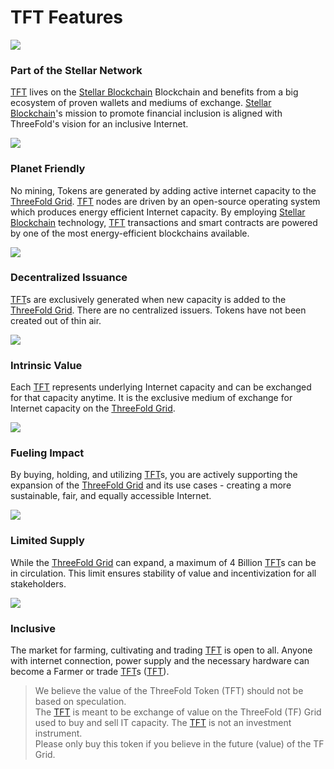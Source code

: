 # TFT Features

![](threefold__partofstellar.png  )

### Part of the Stellar Network

[TFT](threefold__threefold_token) lives on the [Stellar Blockchain](threefold__stellar_blockchain) Blockchain and benefits from a big ecosystem of proven wallets and mediums of exchange. [Stellar Blockchain](threefold__stellar_blockchain)'s mission to promote financial inclusion is aligned with ThreeFold's vision for an inclusive Internet.

![](threefold__sustaniable.png  )

### Planet Friendly

No mining, Tokens are generated by adding active internet capacity to the [ThreeFold Grid](threefold__threefold_grid). [TFT](threefold__threefold_token) nodes are driven by an open-source operating system which produces energy efficient Internet capacity. By employing [Stellar Blockchain](threefold__stellar_blockchain) technology, [TFT](threefold__threefold_token) transactions and smart contracts are powered by one of the most energy-efficient blockchains available.

![](threefold__issuedforgood.png  )

### Decentralized Issuance

[TFT](threefold__threefold_token)s are exclusively generated when new capacity is added to the [ThreeFold Grid](threefold__threefold_grid). There are no centralized issuers. Tokens have not been created out of thin air.

![](threefold__intrinsic.png  )

### Intrinsic Value

Each [TFT](threefold__threefold_token) represents underlying Internet capacity and can be exchanged for that capacity anytime. It is the exclusive medium of exchange for Internet capacity on the [ThreeFold Grid](threefold__threefold_grid).

![](threefold__makingimpact.png  )

### Fueling Impact

By buying, holding, and utilizing [TFT](threefold__threefold_token)s, you are actively supporting the expansion of the [ThreeFold Grid](threefold__threefold_grid) and its use cases - creating a more sustainable, fair, and equally accessible Internet.

![](threefold__limitedsupply.png  )

### Limited Supply

While the [ThreeFold Grid](threefold__threefold_grid) can expand, a maximum of 4 Billion [TFT](threefold__threefold_token)s can be in circulation. This limit ensures stability of value and incentivization for all stakeholders.

![](threefold__inclusive.png  )

### Inclusive

The market for farming, cultivating and trading [TFT](threefold__threefold_token) is open to all. Anyone with internet connection, power supply and the necessary hardware can become a Farmer or trade [TFT](threefold__threefold_token)s ([TFT](threefold__threefold_token)).

> We believe the value of the ThreeFold Token (TFT) should not be based on speculation. <BR>
> The [TFT](threefold__threefold_token) is meant to be exchange of value on the ThreeFold (TF) Grid <BR>
> used to buy and sell IT capacity. The [TFT](threefold__threefold_token) is not an investment instrument. <BR>
> Please only buy this token if you believe in the future (value) of the TF Grid.